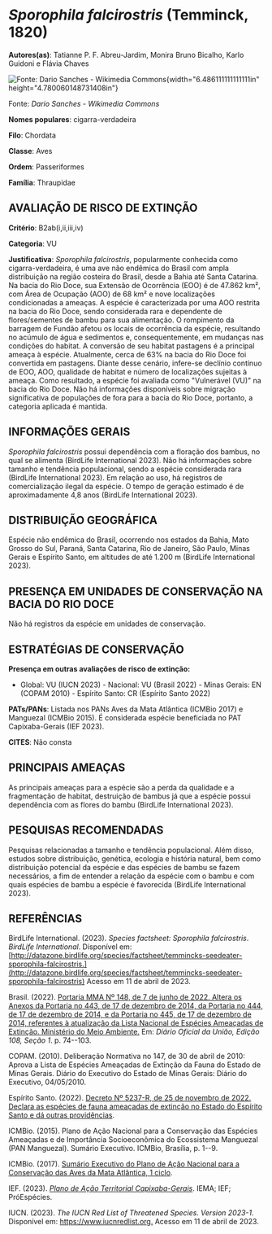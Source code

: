 # *Sporophila falcirostris* (Temminck, 1820)

**Autores(as)**: Tatianne P. F. Abreu-Jardim, Monira Bruno Bicalho, Karlo Guidoni e Flávia Chaves

![Fonte: Dario Sanches - Wikimedia Commons](media/rId20.jpg){width="6.486111111111111in" height="4.780060148731408in"}

Fonte: *Dario Sanches - Wikimedia Commons*

**Nomes populares**: cigarra-verdadeira

**Filo**: Chordata

**Classe**: Aves

**Ordem**: Passeriformes

**Família**: Thraupidae

## AVALIAÇÃO DE RISCO DE EXTINÇÃO

**Critério**: B2ab(i,ii,iii,iv)

**Categoria**: VU

**Justificativa**: *Sporophila falcirostris*, popularmente conhecida como cigarra-verdadeira, é uma ave não endêmica do Brasil com ampla distribuição na região costeira do Brasil, desde a Bahia até Santa Catarina. Na bacia do Rio Doce, sua Extensão de Ocorrência (EOO) é de 47.862 km², com Área de Ocupação (AOO) de 68 km² e nove localizações condicionadas a ameaças. A espécie é caracterizada por uma AOO restrita na bacia do Rio Doce, sendo considerada rara e dependente de flores/sementes de bambu para sua alimentação. O rompimento da barragem de Fundão afetou os locais de ocorrência da espécie, resultando no acúmulo de água e sedimentos e, consequentemente, em mudanças nas condições do habitat. A conversão de seu habitat pastagens é a principal ameaça à espécie. Atualmente, cerca de 63% na bacia do Rio Doce foi convertida em pastagens. Diante desse cenário, infere-se declínio contínuo de EOO, AOO, qualidade de habitat e número de localizações
sujeitas à ameaça. Como resultado, a espécie foi avaliada como "Vulnerável (VU)" na bacia do Rio Doce. Não há informações disponíveis sobre migração significativa de populações de fora para a bacia do Rio Doce, portanto, a categoria aplicada é mantida.

## INFORMAÇÕES GERAIS

*Sporophila falcirostris* possui dependência com a floração dos bambus, no qual se alimenta (BirdLife International 2023). Não há informações sobre tamanho e tendência populacional, sendo a espécie considerada rara (BirdLife International 2023). Em relação ao uso, há registros de comercialização ilegal da espécie. O tempo de geração estimado é de aproximadamente 4,8 anos (BirdLife International 2023).

## DISTRIBUIÇÃO GEOGRÁFICA

Espécie não endêmica do Brasil, ocorrendo nos estados da Bahia, Mato Grosso do Sul, Paraná, Santa Catarina, Rio de Janeiro, São Paulo, Minas Gerais e Espírito Santo, em altitudes de até 1.200 m (BirdLife International 2023).

## PRESENÇA EM UNIDADES DE CONSERVAÇÃO NA BACIA DO RIO DOCE

Não há registros da espécie em unidades de conservação.

## ESTRATÉGIAS DE CONSERVAÇÃO

**Presença em outras avaliações de risco de extinção:**

-   Global: VU (IUCN 2023) -   Nacional: VU (Brasil 2022) -   Minas Gerais: EN (COPAM 2010) -   Espírito Santo: CR (Espírito Santo 2022)

**PATs/PANs**: Listada nos PANs Aves da Mata Atlântica (ICMBio 2017) e Manguezal (ICMBio 2015). É considerada espécie beneficiada no PAT Capixaba-Gerais (IEF 2023).

**CITES**: Não consta

## PRINCIPAIS AMEAÇAS

As principais ameaças para a espécie são a perda da qualidade e a fragmentação de habitat, destruição de bambus já que a espécie possui dependência com as flores do bambu (BirdLife International 2023).

## PESQUISAS RECOMENDADAS

Pesquisas relacionadas a tamanho e tendência populacional. Além disso, estudos sobre distribuição, genética, ecologia e história natural, bem como distribuição potencial da espécie e das espécies de bambu se fazem necessários, a fim de entender a relação da espécie com o bambu e com quais espécies de bambu a espécie é favorecida (BirdLife International 2023).

## REFERÊNCIAS

BirdLife International. (2023). *Species factsheet: Sporophila falcirostris*. *BirdLife International*. Disponível em: [http://datazone.birdlife.org/species/factsheet/temmincks-seedeater-sporophila-falcirostris.](http://datazone.birdlife.org/species/factsheet/temmincks-seedeater-sporophila-falcirostris) Acesso em 11 de abril de 2023.

Brasil. (2022). [Portaria MMA Nº 148, de 7 de junho de 2022. Altera os Anexos da Portaria no 443, de 17 de dezembro de 2014, da Portaria no 444, de 17 de dezembro de 2014, e da Portaria no 445, de 17 de dezembro de 2014, referentes à atualização da Lista Nacional de Espécies Ameaçadas de Extinção. Ministério do Meio Ambiente.](https://in.gov.br/en/web/dou/-/portaria-mma-n-148-de-7-de-junho-de-2022-406272733) Em: *Diário Oficial da União, Edição 108, Seção 1*. p. 74--103.

COPAM. (2010). Deliberação Normativa no 147, de 30 de abril de 2010: Aprova a Lista de Espécies Ameaçadas de Extinção da Fauna do Estado de Minas Gerais. Diário do Executivo do Estado de Minas Gerais: Diário do Executivo, 04/05/2010.

Espírito Santo. (2022). [Decreto Nº 5237-R, de 25 de novembro de 2022.  Declara as espécies de fauna ameaçadas de extinção no Estado do Espírito Santo e dá outras providências](https://iema.es.gov.br/Media/iema/FAUNA/Decreto%205237-R_2022_25-Nov%20-%20Fauna%20(s-peixes)%20-%20Lista%20de%20Esp%C3%A9cies%20Amea%C3%A7adas%20de%20Extin%C3%A7%C3%A3o.pdf).

ICMBio. (2015). Plano de Ação Nacional para a Conservação das Espécies Ameaçadas e de Importância Socioeconômica do Ecossistema Manguezal (PAN Manguezal). Sumário Executivo. ICMBio, Brasília, p. 1--9.

ICMBio. (2017). [Sumário Executivo do Plano de Ação Nacional para a Conservação das Aves da Mata Atlântica, 1 ciclo](https://www.gov.br/icmbio/pt-br/assuntos/biodiversidade/pan/pan-aves-da-mata-atlantica).

IEF. (2023). [*Plano de Ação Territorial Capixaba-Gerais*](http://www.ief.mg.gov.br/biodiversidade/-planodeacaoterritorialcapixabagerais).  IEMA; IEF; PróEspécies.

IUCN. (2023). *The IUCN Red List of Threatened Species. Version 2023-1.* Disponível em: <https://www.iucnredlist.org.> Acesso em 11 de abril de 2023.
